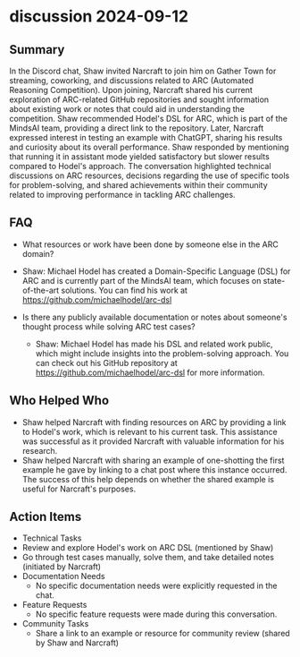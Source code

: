 # discussion 2024-09-12

## Summary

In the Discord chat, Shaw invited Narcraft to join him on Gather Town for streaming, coworking, and discussions related to ARC (Automated Reasoning Competition). Upon joining, Narcraft shared his current exploration of ARC-related GitHub repositories and sought information about existing work or notes that could aid in understanding the competition. Shaw recommended Hodel's DSL for ARC, which is part of the MindsAI team, providing a direct link to the repository. Later, Narcraft expressed interest in testing an example with ChatGPT, sharing his results and curiosity about its overall performance. Shaw responded by mentioning that running it in assistant mode yielded satisfactory but slower results compared to Hodel's approach. The conversation highlighted technical discussions on ARC resources, decisions regarding the use of specific tools for problem-solving, and shared achievements within their community related to improving performance in tackling ARC challenges.

## FAQ

- What resources or work have been done by someone else in the ARC domain?
- Shaw: Michael Hodel has created a Domain-Specific Language (DSL) for ARC and is currently part of the MindsAI team, which focuses on state-of-the-art solutions. You can find his work at https://github.com/michaelhodel/arc-dsl

- Is there any publicly available documentation or notes about someone's thought process while solving ARC test cases?
    - Shaw: Michael Hodel has made his DSL and related work public, which might include insights into the problem-solving approach. You can check out his GitHub repository at https://github.com/michaelhodel/arc-dsl for more information.

## Who Helped Who

- Shaw helped Narcraft with finding resources on ARC by providing a link to Hodel's work, which is relevant to his current task. This assistance was successful as it provided Narcraft with valuable information for his research.
- Shaw helped Narcraft with sharing an example of one-shotting the first example he gave by linking to a chat post where this instance occurred. The success of this help depends on whether the shared example is useful for Narcraft's purposes.

## Action Items

- Technical Tasks
- Review and explore Hodel's work on ARC DSL (mentioned by Shaw)
- Go through test cases manually, solve them, and take detailed notes (initiated by Narcraft)
- Documentation Needs
    - No specific documentation needs were explicitly requested in the chat.
- Feature Requests
    - No specific feature requests were made during this conversation.
- Community Tasks
    - Share a link to an example or resource for community review (shared by Shaw and Narcraft)

